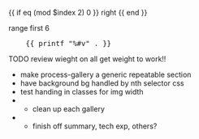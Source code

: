 
{{ if eq (mod $index 2) 0 }} right {{ end }}


range first 6

<pre>
    {{ printf "%#v" . }}
</pre>

TODO
review wieght on all
get weight to work!!

- make process-gallery a generic repeatable section
- have background bg handled by nth selector css
- test handing in classes for img width
- - clean up each gallery
- - finish off summary, tech exp, others?
